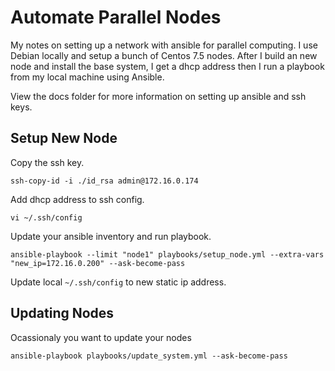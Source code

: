 
# Automate Parallel Nodes

My notes on setting up a network with ansible for parallel computing. I use Debian locally and setup a bunch of Centos 7.5 nodes.
After I build an new node and install the base system, I get a dhcp address then I run a playbook from my local machine using Ansible.

View the docs folder for more information on setting up ansible and ssh keys.

## Setup New Node

Copy the ssh key.

`ssh-copy-id -i ./id_rsa admin@172.16.0.174`

Add dhcp address to ssh config.

`vi ~/.ssh/config`

Update your ansible inventory and run playbook.

`ansible-playbook --limit "node1" playbooks/setup_node.yml --extra-vars "new_ip=172.16.0.200" --ask-become-pass`

Update local `~/.ssh/config` to new static ip address. 

## Updating Nodes

Ocassionaly you want to update your nodes

`ansible-playbook playbooks/update_system.yml --ask-become-pass`

